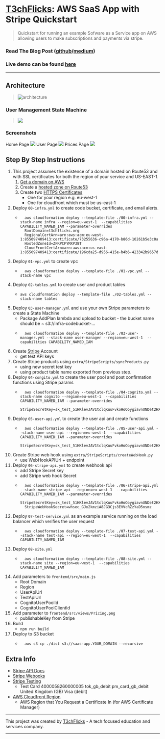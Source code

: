 # [T3chFlicks](https://t3chflicks.org): AWS SaaS App with Stripe Quickstart
> Quickstart for running an example Sofware as a Service app on AWS allowing users to make subscriptions and payments via stripe.

### Read The Blog Post ([github](./blog_post.md)/[medium](https://t3chflicks.medium.com/pay-me-quickstart-for-creating-a-saas-pt-2-stripe-payments-44bc4bb8388e))

### Live demo can be found [here](https://saas-app.t3chflicks.org)

---

## Architecture 
> ![architecture](./extra/images/architecture.png)

### User Management State Machine
> ![](./extra/images/stepfunctions_graph.png)

### Screenshots
Home Page
![](./extra/images/home_page.png)
User Page
![](./extra/images/user_page.png)
Prices Page
![](./extra/images/prices_page.png)

## Step By Step Instructions
1. This project assumes the existence of a domain hosted on Route53 and with SSL certificates for both the region of your service and US-EAST-1.
    1. [Get a domain on AWS](https://aws.amazon.com/getting-started/hands-on/get-a-domain/) 
    1. Create a [hosted zone on Route53](https://docs.aws.amazon.com/Route53/latest/DeveloperGuide/CreatingHostedZone.html)
    1. Create two [HTTPS Certificates](https://aws.amazon.com/certificate-manager/)
        * One for your region e.g. eu-west-1
        * One for cloudfront which must be us-east-1
1. Deploy `00-infra.yml` to create code bucket, certificate, and email alerts.
    * ```
        aws cloudformation deploy --template-file ./00-infra.yml --stack-name infra --region=eu-west-1  --capabilities CAPABILITY_NAMED_IAM --parameter-overrides 
        RootDomain=t3chflicks.org 
        RegionalCertArn=arn:aws:acm:eu-west-1:855097409413:certificate/73255636-c96a-4170-b86d-10261b5e3c0a 
        HostedZoneId=ZFRPCPYMXP38T 
        CloudFrontCertArn=arn:aws:acm:us-east-1:855097409413:certificate/196cda25-d956-415e-b4b6-423342b9657d
        ```
1. Deploy `01-vpc.yml` to create vpc
    * ```
        aws cloudformation deploy --template-file ./01-vpc.yml --stack-name vpc
      ```
1. Deploy `02-tables.yml` to create user and product tables
    *   ```
        aws cloudformation deploy --template-file ./02-tables.yml --stack-name tables
        ```
1. Deploy `03-user-manager.yml` and  use your own Stripe parameters to create a State Machine
    * Package AddPlan lambda and upload to bucket - the bucket name should be ~ s3://infra-codebucket-...
    * ```
        aws cloudformation deploy --template-file ./03-user-manager.yml --stack-name user-manager --region=eu-west-1  --capabilities CAPABILITY_NAMED_IAM
      ```
1. Create [Stripe](https://stripe.com) Account
    * get test API keys
1. Create Stripe products using `extra/StripeScripts/syncProducts.py`
    * using new secret test key
    * using product table name exported from previous step.
1. Deploy `04-congito.yml` to create the user pool and post confirmation functions using Stripe params
    * ```
        aws cloudformation deploy --template-file ./04-cognito.yml --stack-name cognito --region=eu-west-1  --capabilities CAPABILITY_NAMED_IAM --parameter-overrides 
        StripeSecretKey=sk_test_51HKlevJAV1tclqKuuFvkoHoOoygiavnUNDet2HXnyXd2bsNVCzvxkW2bNAA8HivobXs5idcpa5VCzK0b90wub2h100rsOtHlun
      ```
1. Deploy `05-user-api.yml` to create the user api and create functions 
    * ```
        aws cloudformation deploy --template-file ./05-user-api.yml --stack-name user-api --region=eu-west-1  --capabilities CAPABILITY_NAMED_IAM --parameter-overrides 
        StripeSecretKey=sk_test_51HKlevJAV1tclqKuuFvkoHoOoygiavnUNDet2HXnyXd2bsNVCzvxkW2bNAA8HivobXs5idcpa5VCzK0b90wub2h100rsOtHlun
      ```
1. Create Stripe web hook using `extra/StripeScripts/createWebHook.py`
    * use WebHookAPIUrl + endpoint 
1. Deploy `06-stripe-api.yml` to create webhook api 
    * add Stripe Secret key 
    * add Stripe web hook Secret
    * ```
        aws cloudformation deploy --template-file ./06-stripe-api.yml --stack-name stripe-api --region=eu-west-1  --capabilities CAPABILITY_NAMED_IAM --parameter-overrides 
        StripeSecretKey=sk_test_51HKlevJAV1tclqKuuFvkoHoOoygiavnUNDet2HXnyXd2bsNVCzvxkW2bNAA8HivobXs5idcpa5VCzK0b90wub2h100rsOtHlun  
        StripeWebHookSecret=whsec_GJx2kmziA8JG3Cjs3EVVcRZzYaD5nsmz
      ```
1. Deploy `07-test-service.yml` as an example service running on the load balancer which verifies the user request
    * ```
        aws cloudformation deploy --template-file ./07-test-api.yml --stack-name test-api --region=eu-west-1  --capabilities CAPABILITY_NAMED_IAM
      ```
1. Deploy `08-site.yml` 
    * ```
        aws cloudformation deploy --template-file ./08-site.yml --stack-name site --region=eu-west-1  --capabilities CAPABILITY_NAMED_IAM      
      ```
1. Add parameters to `frontend/src/main.js`
    * Root Domain
    * Region
    * UserApiUrl
    * TestApiUrl
    * CognitoUserPoolId
    * CognitoUserPoolClientId
1. Add parameter to `frontend/src/views/Pricing.png`
    * publishableKey from Stripe
1. Build
    * `npm run build`
1. Deploy to S3 bucket
    * ```
        aws s3 cp ./dist s3://saas-app.YOUR_DOMAIN --recursive
      ```

## Extra Info 
* [Stripe API Docs](https://stripe.com/docs/api)
* [Stripe Webooks](https://stripe.com/docs/webhooks/build)
* [Stripe Testing](https://stripe.com/docs/testing)
    * Test Card 4000058260000005	tok_gb_debit	pm_card_gb_debit	United Kingdom (GB)	Visa (debit)
* [AWS Cloudfront Region](https://docs.aws.amazon.com/AmazonCloudFront/latest/DeveloperGuide/cnames-and-https-requirements.html)
    * AWS Region that You Request a Certificate In (for AWS Certificate Manager)

---

This project was created by [T3chFlicks](https://t3chflicks.org) - A tech focused education and services company.

---
